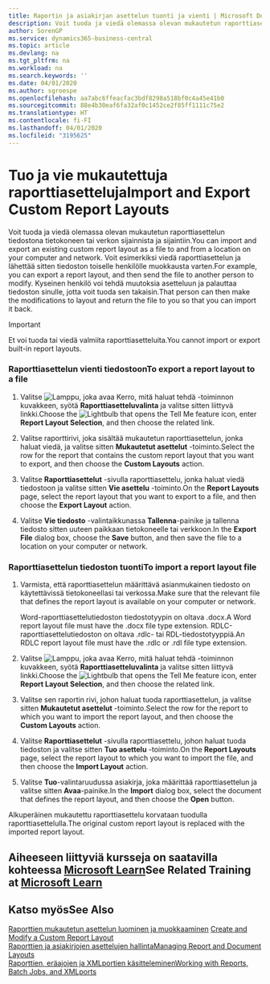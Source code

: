 ```yaml
---
title: Raportin ja asiakirjan asettelun tuonti ja vienti | Microsoft Docs
description: Voit tuoda ja viedä olemassa olevan mukautetun raporttiasettelun tiedostona tietokoneen tai verkon sijainnista ja sijaintiin.
author: SorenGP
ms.service: dynamics365-business-central
ms.topic: article
ms.devlang: na
ms.tgt_pltfrm: na
ms.workload: na
ms.search.keywords: ''
ms.date: 04/01/2020
ms.author: sgroespe
ms.openlocfilehash: aa7abc6ffeacfac3bdf8298a518bf0c4a45e41b0
ms.sourcegitcommit: 88e4b30eaf6fa32af0c1452ce2f85ff1111c75e2
ms.translationtype: HT
ms.contentlocale: fi-FI
ms.lasthandoff: 04/01/2020
ms.locfileid: "3195625"
---
```

# <a name="import-and-export-custom-report-layouts"></a><span data-ttu-id="21843-103">Tuo ja vie mukautettuja raporttiasetteluja</span><span class="sxs-lookup"><span data-stu-id="21843-103">Import and Export Custom Report Layouts</span></span>
<span data-ttu-id="21843-104">Voit tuoda ja viedä olemassa olevan mukautetun raporttiasettelun tiedostona tietokoneen tai verkon sijainnista ja sijaintiin.</span><span class="sxs-lookup"><span data-stu-id="21843-104">You can import and export an existing custom report layout as a file to and from a location on your computer and network.</span></span> <span data-ttu-id="21843-105">Voit esimerkiksi viedä raporttiasettelun ja lähettää sitten tiedoston toiselle henkilölle muokkausta varten.</span><span class="sxs-lookup"><span data-stu-id="21843-105">For example, you can export a report layout, and then send the file to another person to modify.</span></span> <span data-ttu-id="21843-106">Kyseinen henkilö voi tehdä muutoksia asetteluun ja palauttaa tiedoston sinulle, jotta voit tuoda sen takaisin.</span><span class="sxs-lookup"><span data-stu-id="21843-106">That person can then make the modifications to layout and return the file to you so that you can import it back.</span></span>  

> [!IMPORTANT]  
>  <span data-ttu-id="21843-107">Et voi tuoda tai viedä valmiita raporttiasetteluita.</span><span class="sxs-lookup"><span data-stu-id="21843-107">You cannot import or export built-in report layouts.</span></span>  

### <a name="to-export-a-report-layout-to-a-file"></a><span data-ttu-id="21843-108">Raporttiasettelun vienti tiedostoon</span><span class="sxs-lookup"><span data-stu-id="21843-108">To export a report layout to a file</span></span>  

1.  <span data-ttu-id="21843-109">Valitse ![Lamppu, joka avaa Kerro, mitä haluat tehdä -toiminnon](media/ui-search/search_small.png "Kerro, mitä haluat tehdä") kuvakkeen, syötä **Raporttiasetteluvalinta** ja valitse sitten liittyvä linkki.</span><span class="sxs-lookup"><span data-stu-id="21843-109">Choose the ![Lightbulb that opens the Tell Me feature](media/ui-search/search_small.png "Tell me what you want to do") icon, enter **Report Layout Selection**, and then choose the related link.</span></span>  

2.  <span data-ttu-id="21843-110">Valitse raporttirivi, joka sisältää mukautetun raporttiasettelun, jonka haluat viedä, ja valitse sitten **Mukautetut asettelut** -toiminto.</span><span class="sxs-lookup"><span data-stu-id="21843-110">Select the row for the report that contains the custom report layout that you want to export, and then choose the **Custom Layouts** action.</span></span>  

3.  <span data-ttu-id="21843-111">Valitse **Raporttiasettelut** -sivulla raporttiasettelu, jonka haluat viedä tiedostoon ja valitse sitten **Vie asettelu** -toiminto.</span><span class="sxs-lookup"><span data-stu-id="21843-111">On the **Report Layouts** page, select the report layout that you want to export to a file, and then choose the **Export Layout** action.</span></span>  

4.  <span data-ttu-id="21843-112">Valitse **Vie tiedosto** -valintaikkunassa **Tallenna**-painike ja tallenna tiedosto sitten uuteen paikkaan tietokoneelle tai verkkoon.</span><span class="sxs-lookup"><span data-stu-id="21843-112">In the **Export File** dialog box, choose the **Save** button, and then save the file to a location on your computer or network.</span></span>  

### <a name="to-import-a-report-layout-file"></a><span data-ttu-id="21843-113">Raporttiasettelun tiedoston tuonti</span><span class="sxs-lookup"><span data-stu-id="21843-113">To import a report layout file</span></span>  

1.  <span data-ttu-id="21843-114">Varmista, että raporttiasettelun määrittävä asianmukainen tiedosto on käytettävissä tietokoneellasi tai verkossa.</span><span class="sxs-lookup"><span data-stu-id="21843-114">Make sure that the relevant file that defines the report layout is available on your computer or network.</span></span>  

     <span data-ttu-id="21843-115">Word-raporttiasettelutiedoston tiedostotyypin on oltava .docx.</span><span class="sxs-lookup"><span data-stu-id="21843-115">A Word report layout file must have the .docx file type extension.</span></span> <span data-ttu-id="21843-116">RDLC-raporttiasettelutiedoston on oltava .rdlc- tai RDL-tiedostotyyppiä.</span><span class="sxs-lookup"><span data-stu-id="21843-116">An RDLC report layout file must have the .rdlc or .rdl file type extension.</span></span>  

2.  <span data-ttu-id="21843-117">Valitse ![Lamppu, joka avaa Kerro, mitä haluat tehdä -toiminnon](media/ui-search/search_small.png "Kerro, mitä haluat tehdä") kuvakkeen, syötä **Raporttiasetteluvalinta** ja valitse sitten liittyvä linkki.</span><span class="sxs-lookup"><span data-stu-id="21843-117">Choose the ![Lightbulb that opens the Tell Me feature](media/ui-search/search_small.png "Tell me what you want to do") icon, enter **Report Layout Selection**, and then choose the related link.</span></span>  

3.  <span data-ttu-id="21843-118">Valitse sen raportin rivi, johon haluat tuoda raporttiasettelun, ja valitse sitten **Mukautetut asettelut** -toiminto.</span><span class="sxs-lookup"><span data-stu-id="21843-118">Select the row for the report to which you want to import the report layout, and then choose the **Custom Layouts** action.</span></span>  

4.  <span data-ttu-id="21843-119">Valitse **Raporttiasettelut** -sivulla raporttiasettelu, johon haluat tuoda tiedoston ja valitse sitten **Tuo asettelu** -toiminto.</span><span class="sxs-lookup"><span data-stu-id="21843-119">On the **Report Layouts** page, select the report layout to which you want to import the file, and then choose the **Import Layout** action.</span></span>  

5.  <span data-ttu-id="21843-120">Valitse **Tuo**-valintaruudussa asiakirja, joka määrittää raporttiasettelun ja valitse sitten **Avaa**-painike.</span><span class="sxs-lookup"><span data-stu-id="21843-120">In the **Import** dialog box, select the document that defines the report layout, and then choose the **Open** button.</span></span>  

 <span data-ttu-id="21843-121">Alkuperäinen mukautettu raporttiasettelu korvataan tuodulla raporttiasettelulla.</span><span class="sxs-lookup"><span data-stu-id="21843-121">The original custom report layout is replaced with the imported report layout.</span></span>  

## <a name="see-related-training-at-microsoft-learn"></a><span data-ttu-id="21843-122">Aiheeseen liittyviä kursseja on saatavilla kohteessa [Microsoft Learn](/learn/modules/change-documents-dynamics-365-business-central/index)</span><span class="sxs-lookup"><span data-stu-id="21843-122">See Related Training at [Microsoft Learn](/learn/modules/change-documents-dynamics-365-business-central/index)</span></span>

## <a name="see-also"></a><span data-ttu-id="21843-123">Katso myös</span><span class="sxs-lookup"><span data-stu-id="21843-123">See Also</span></span>  
 <span data-ttu-id="21843-124">[Raporttien mukautetun asettelun luominen ja muokkaaminen](ui-how-create-custom-report-layout.md) </span><span class="sxs-lookup"><span data-stu-id="21843-124">[Create and Modify a Custom Report Layout](ui-how-create-custom-report-layout.md) </span></span>  
 [<span data-ttu-id="21843-125">Raporttien ja asiakirjojen asettelujen hallinta</span><span class="sxs-lookup"><span data-stu-id="21843-125">Managing Report and Document Layouts</span></span>](ui-manage-report-layouts.md)  
 [<span data-ttu-id="21843-126">Raporttien, eräajojen ja XMLportien käsitteleminen</span><span class="sxs-lookup"><span data-stu-id="21843-126">Working with Reports, Batch Jobs, and XMLports</span></span>](ui-work-report.md)    
